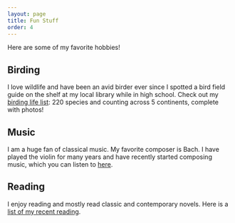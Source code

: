 ```yaml
---
layout: page
title: Fun Stuff
order: 4
---
```


Here are some of my favorite hobbies! 

## Birding
I love wildlife and have been an avid birder ever since I spotted a bird field guide on the shelf at my local library while in high school. Check out my [birding life list](https://www.notion.so/Birding-Life-List-b48348f3e901403597c762d92aff5497): 220 species and counting across 5 continents, complete with photos!

## Music
I am a huge fan of classical music. My favorite composer is Bach. I have played the violin for many years and have recently started composing music, which you can listen to [here](https://www.instagram.com/music.with.maya/).

## Reading
I enjoy reading and mostly read classic and contemporary novels. Here is a [list of my recent reading](https://www.goodreads.com/user/show/127838671-maya-ravichandran). 